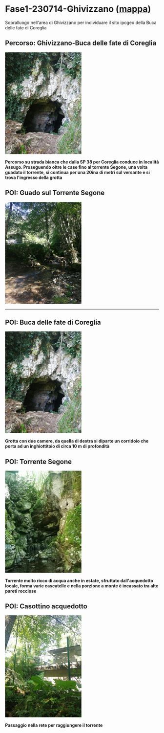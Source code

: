 # Fase1-230714-Ghivizzano ([mappa](https://umap.openstreetmap.fr/it/map/fase1-230714-ghivizzano_1067181?scaleControl=false&miniMap=false&scrollWheelZoom=false&zoomControl=true&editMode=disabled&moreControl=true&searchControl=null&tilelayersControl=null&embedControl=null&datalayersControl=true&onLoadPanel=none&captionBar=false&captionMenus=true))
Sopralluogo nell'area di Ghivizzano per individuare il sito ipogeo della Buca delle fate di Coreglia
## Percorso: Ghivizzano-Buca delle fate di Coreglia
[<img src='/vignettes/KcT0Xxqh.jpg' width='250'/>](/vignettes/KcT0Xxqh.jpg) 

**Percorso su strada bianca che dalla SP 38 per Coreglia conduce in località Assugo. Proseguendo oltre le case fino al torrente Segone, una volta guadato il torrente, si continua per una 20ina di metri sul versante e si trova l'ingresso della grotta**
## POI: Guado sul Torrente Segone
[<img src='/vignettes/B6TPgYgk.jpg' width='250'/>](/vignettes/B6TPgYgk.jpg) 

****
## POI: Buca delle fate di Coreglia
[<img src='/vignettes/KcT0Xxqh.jpg' width='250'/>](/vignettes/KcT0Xxqh.jpg) 

**Grotta con due camere, da quella di destra si diparte un corridoio che porta ad un inghiottitoio di circa 10 m di profondità**
## POI: Torrente Segone
[<img src='/vignettes/Kvwc177M.jpg' width='250'/>](/vignettes/Kvwc177M.jpg) 

**Torrente molto ricco di acqua anche in estate, sfruttato dall'acquedotto locale, forma varie cascatelle e nella porzione a monte è incassato tra alte pareti rocciose**
## POI: Casottino acquedotto
[<img src='/vignettes/4dVV0NJ8.jpg' width='250'/>](/vignettes/4dVV0NJ8.jpg) 

**Passaggio nella rete per raggiungere il torrente**
